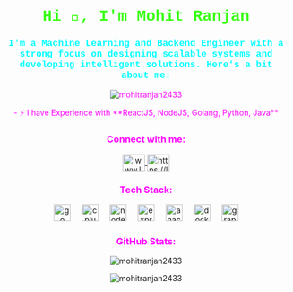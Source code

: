 <h1 align="center" style="color: #39FF14; font-family: 'Courier New', Courier, monospace;">Hi 👋, I'm Mohit Ranjan</h1>
<h3 align="center" style="color: #00FFFF; font-family: 'Courier New', Courier, monospace;">I'm a Machine Learning and Backend Engineer with a strong focus on designing scalable systems and developing intelligent solutions. Here's a bit about me:</h3>

<p align="center" style="color: #FF00FF;">
  <img src="https://komarev.com/ghpvc/?username=mohitranjan2433&label=Profile%20views&color=0e75b6&style=flat" alt="mohitranjan2433" />
</p>

<p align="center" style="color: #FF00FF;">
  - ⚡ I have Experience with **ReactJS, NodeJS, Golang, Python, Java**
</p>

<h3 align="center" style="color: #FF00FF;">Connect with me:</h3>
<p align="center">
  <a href="https://linkedin.com/in/www.linkedin.com/in/mohit-ranjan-064572277" target="blank">
    <img align="center" src="https://raw.githubusercontent.com/rahuldkjain/github-profile-readme-generator/master/src/images/icons/Social/linked-in-alt.svg" alt="www.linkedin.com/in/mohit-ranjan-064572277" height="30" width="40" />
  </a>
  <a href="https://leetcode.com/u/mohitranjan11082/" target="blank">
    <img align="center" src="https://raw.githubusercontent.com/rahuldkjain/github-profile-readme-generator/master/src/images/icons/Social/leet-code.svg" alt="https://leetcode.com/u/mohitranjan11082/" height="30" width="40" />
  </a>
</p>

<h3 align="center" style="color: #FF00FF;">Tech Stack:</h3>
<p align="center">
  <img src="https://img.shields.io/badge/Go-00ADD8?logo=go&logoColor=white&style=for-the-badge" height="30" alt="go logo" />
  <img width="12" />
  <img src="https://img.shields.io/badge/C++-00599C?logo=cplusplus&logoColor=white&style=for-the-badge" height="30" alt="cplusplus logo" />
  <img width="12" />
  <img src="https://img.shields.io/badge/Node.js-339933?logo=nodedotjs&logoColor=white&style=for-the-badge" height="30" alt="nodejs logo" />
  <img width="12" />
  <img src="https://img.shields.io/badge/Express-000000?logo=express&logoColor=white&style=for-the-badge" height="30" alt="express logo" />
  <img width="12" />
  <img src="https://img.shields.io/badge/Anaconda-44A833?logo=anaconda&logoColor=white&style=for-the-badge" height="30" alt="anaconda logo" />
  <img width="12" />
  <img src="https://img.shields.io/badge/Docker-2496ED?logo=docker&logoColor=white&style=for-the-badge" height="30" alt="docker logo" />
  <img width="12" />
  <img src="https://img.shields.io/badge/GraphQL-E10098?logo=graphql&logoColor=white&style=for-the-badge" height="30" alt="graphql logo" />
</p>

<h3 align="center" style="color: #FF00FF;">GitHub Stats:</h3>
<p align="center">
  <img align="center" src="https://github-readme-stats.vercel.app/api?username=mohitranjan2433&show_icons=true&locale=en" alt="mohitranjan2433" />
</p>

<p align="center">
  <img align="center" src="https://github-readme-stats.vercel.app/api/top-langs?username=mohitranjan2433&show_icons=true&locale=en&layout=compact" alt="mohitranjan2433" />
</p>
